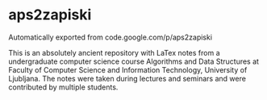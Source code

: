 # aps2zapiski
Automatically exported from code.google.com/p/aps2zapiski

This is an absolutely ancient repository with LaTex notes from a undergraduate computer science course Algorithms and Data Structures at Faculty of Computer Science and Information Technology, University of Ljubljana.
The notes were taken during lectures and seminars and were contributed by multiple students.
